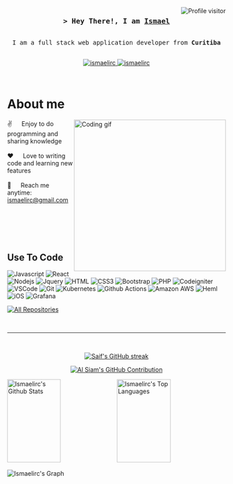 <a href="https://komarev.com/ghpvc/?username=ismaelirc">
  <img align="right" src="https://komarev.com/ghpvc/?username=ismaelirc&label=Visitors&color=0e75b6&style=flat" alt="Profile visitor" />
</a>

<!-- Intro  -->
<h3 align="center">
        <samp>&gt; Hey There!, I am
                <b><a target="_blank" href="https://isma-dev.netlify.app/">Ismael</a></b>
        </samp>
</h3>

<p align="center"> 	
  <samp>	
    <br>	
      I am a full stack web application developer from <b>Curitiba</b>	
    <br>	
    <br>	
  </samp>	
</p>

<p align="center">
<!-- <a href="https://isma-dev.netlify.app/" target="blank">
  <img src="https://img.shields.io/badge/Website-DC143C?style=for-the-badge&logo=medium&logoColor=white" alt="ismaelirc" />
 </a>
 -->
 <a href="https://www.linkedin.com/in/ismaelricardocosta/" target="_blank">
  <img src="https://img.shields.io/badge/LinkedIn-0077B5?style=for-the-badge&logo=linkedin&logoColor=white" alt="ismaelirc"/>
 </a>
 <a href="https://instagram.com/ismaelirc" target="_blank">
  <img src="https://img.shields.io/badge/Instagram-fe4164?style=for-the-badge&logo=instagram&logoColor=white" alt="ismaelirc" />
 </a> 
</p>
<br />

<!-- About Section -->
 # About me
 
<p>
 <img align="right" width="350" src="/assets/programmer.gif" alt="Coding gif" />
  
 ✌️ &emsp; Enjoy to do programming and sharing knowledge <br/><br/>
 ❤️ &emsp; Love to writing code and learning new features<br/><br/>
 📧 &emsp; Reach me anytime: ismaelirc@gmail.com<br/><br/>
 
</p>

<br/>
<br/>
<br/>

## Use To Code

![Javascript](https://img.shields.io/badge/Javascript-F0DB4F?style=for-the-badge&labelColor=black&logo=javascript&logoColor=F0DB4F)
![React](https://img.shields.io/badge/-React-61DBFB?style=for-the-badge&labelColor=black&logo=react&logoColor=61DBFB)
![Nodejs](https://img.shields.io/badge/Nodejs-3C873A?style=for-the-badge&labelColor=black&logo=node.js&logoColor=3C873A)
![Jquery](https://img.shields.io/badge/jQuery-0769AD?style=for-the-badge&logo=jquery&logoColor=white)
![HTML](https://img.shields.io/badge/HTML5-E34F26?style=for-the-badge&logo=html5&logoColor=white)
![CSS3](https://img.shields.io/badge/CSS3-1572B6?style=for-the-badge&logo=css3&logoColor=white)
![Bootstrap](https://img.shields.io/badge/Bootstrap-563D7C?style=for-the-badge&logo=bootstrap&logoColor=white)
![PHP](https://img.shields.io/badge/PHP-777BB4?style=for-the-badge&logo=php&logoColor=white)
![Codeigniter](https://img.shields.io/badge/Codeigniter-EF4223?style=for-the-badge&logo=codeigniter&logoColor=white)
![VSCode](https://img.shields.io/badge/Visual_Studio-0078d7?style=for-the-badge&logo=visual%20studio&logoColor=white)
![Git](https://img.shields.io/badge/Git-F05032?style=for-the-badge&logo=git&logoColor=white)
![Kubernetes](https://img.shields.io/badge/kubernetes-326ce5.svg?&style=for-the-badge&logo=kubernetes&logoColor=white)
![Github Actions](https://img.shields.io/badge/GitHub_Actions-2088FF?style=for-the-badge&logo=github-actions&logoColor=white)
![Amazon AWS](https://img.shields.io/badge/Amazon_AWS-FF9900?style=for-the-badge&logo=amazonaws&logoColor=white)
![Heml](https://img.shields.io/badge/Helm-0F1689?style=for-the-badge&logo=Helm&labelColor=0F1689)
![iOS](https://img.shields.io/badge/iOS-000000?style=for-the-badge&logo=ios&logoColor=white)
![Grafana](https://img.shields.io/badge/Grafana-F2F4F9?style=for-the-badge&logo=grafana&logoColor=orange&labelColor=F2F4F9)
<br/>

<p align="left">
  <a href="https://github.com/ismaelirc?tab=repositories" target="_blank"><img alt="All Repositories" title="All Repositories" src="https://img.shields.io/badge/-All%20Repos-2962FF?style=for-the-badge&logo=koding&logoColor=white"/></a>
</p>

<br/>
<hr/>
<br/>

<p align="center">
  <a href="https://github.com/ismaelirc">
    <img src="https://github-readme-streak-stats.herokuapp.com/?user=ismaelirc&theme=radical&border=7F3FBF&background=0D1117" alt="Saif's GitHub streak"/>
  </a>
</p>

<p align="center">
  <a href="https://github.com/ismaelirc">
    <img src="https://github-profile-summary-cards.vercel.app/api/cards/profile-details?username=ismaelirc&theme=radical" alt="Al Siam's GitHub Contribution"/>
  </a>
</p>

<a> 
    <a href="https://github.com/ismaelirc"><img alt="Ismaelirc's Github Stats" src="https://denvercoder1-github-readme-stats.vercel.app/api?username=ismaelirc&show_icons=true&count_private=true&theme=react&border_color=7F3FBF&bg_color=0D1117&title_color=F85D7F&icon_color=F8D866" height="192px" width="49.5%"/></a>
  <a href="https://github.com/ismaelirc"><img alt="Ismaelirc's Top Languages" src="https://denvercoder1-github-readme-stats.vercel.app/api/top-langs/?username=ismaelirc&langs_count=8&layout=compact&theme=react&border_color=7F3FBF&bg_color=0D1117&title_color=F85D7F&icon_color=F8D866" height="192px" width="49.5%"/></a>
  <br/>
</a>


![Ismaelirc's Graph](https://github-readme-activity-graph.vercel.app/graph?username=ismaelirc&custom_title=Ismaelirc's%20GitHub%20Activity%20Graph&bg_color=0D1117&color=7F3FBF&line=7F3FBF&point=7F3FBF&area_color=FFFFFF&title_color=FFFFFF&area=true)

